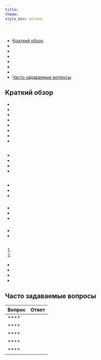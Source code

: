 ```yaml
---
title:
theme:
style_min: истина
---
```

# 

## 

* [Краткий обзор]()
* []()
* []()
* []()
* []()
* []()
* []()
* [Часто задаваемые вопросы]()

<a id="overview"></a>

## Краткий обзор





* 
* 
* 
* 
* 
* 
* 
* 

<a id="newcourses"></a>

## 





* 
* 
* 
* 

<a id="circletime"></a>

## 





### 

* 
* 
* 

### 

* 
* 
* 

### 

* 
* 

<a id="scaffolding"></a>

## 





1. 
2. 









* 
* 
* 
* 

<a id="unplugged"></a>

## 

<a id="endofcourse"></a>

## 

<a id="conclusion"></a>

## 

<a id="faq"></a>

## Часто задаваемые вопросы

| Вопрос | Ответ |
| ------ | ----- |
| ****   |       |
| ****   |       |
| ****   |       |
| ****   |       |
| ****   |       |